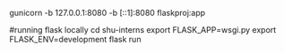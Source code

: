 gunicorn -b 127.0.0.1:8080 -b [::1]:8080 flaskproj:app

#running flask locally
cd shu-interns
export FLASK_APP=wsgi.py
export FLASK_ENV=development
flask run